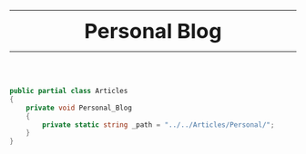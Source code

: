 <hr> <!-- Header -->
<div align="center" style="font-weight: bold; font-size: 36px;">
    <span>Personal Blog</span>
</div>
<hr>
<br>
<br>

```cs
public partial class Articles
{
    private void Personal_Blog
    {
        private static string _path = "../../Articles/Personal/";
    }
}
```
